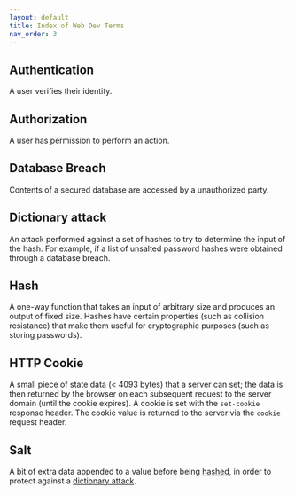 ```yaml
---
layout: default
title: Index of Web Dev Terms
nav_order: 3
---
```


## Authentication

A user verifies their identity.

## Authorization

A user has permission to perform an action.

## Database Breach

Contents of a secured database are accessed by a unauthorized party.

## Dictionary attack

An attack performed against a set of hashes to try to determine the input of the hash. For example, if a list of unsalted password hashes were obtained through a database breach.

## Hash

A one-way function that takes an input of arbitrary size and produces an output of fixed size. Hashes have certain properties (such as collision resistance) that make them useful for cryptographic purposes (such as storing passwords).

## HTTP Cookie

A small piece of state data (< 4093 bytes) that a server can set; the data is then returned by the browser on each subsequent request to the server domain (until the cookie expires). A cookie is set with the `set-cookie` response header. The cookie value is returned to the server via the `cookie` request header.

## Salt

A bit of extra data appended to a value before being [hashed](#hash), in order to protect against a [dictionary attack](#dictionary-attack).
